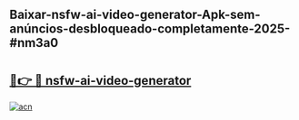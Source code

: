 ## Baixar-nsfw-ai-video-generator-Apk-sem-anúncios-desbloqueado-completamente-2025-#nm3a0

# <h2><a href="https://ainizakaria.my?title=nsfw-ai-video-generator&ref=20M">🔗👉 🔴 nsfw-ai-video-generator</a></h2>

[![acn](https://github.com/user-attachments/assets/0f9c940e-d8b0-45ae-aac7-cd30a18b3e1c)](https://ainizakaria.my?title=nsfw-ai-video-generator&ref=20M)

